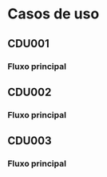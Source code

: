 # Casos de uso

## CDU001 

### Fluxo principal

## CDU002

### Fluxo principal

## CDU003 

### Fluxo principal
